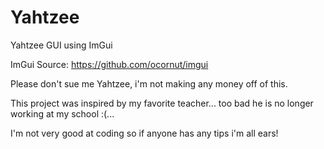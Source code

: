 # Yahtzee
Yahtzee GUI using ImGui

ImGui Source: https://github.com/ocornut/imgui

Please don't sue me Yahtzee, i'm not making any money off of this.

This project was inspired by my favorite teacher... too bad he is no longer working at my school :(...

I'm not very good at coding so if anyone has any tips i'm all ears!

